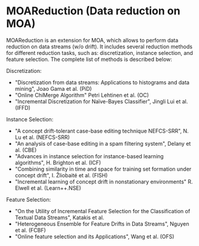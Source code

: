 # MOAReduction (Data reduction on MOA)

MOAReduction is an extension for MOA, which allows to perform data reduction on data streams (w/o drift). It includes several reduction methods for different reduction tasks, such as: discretization, instance selection, and feature selection. The complete list of methods is described below:

Discretization:

* "Discretization from data streams: Applications to histograms and data mining", Joao Gama et al. (PiD)
* "Online ChiMerge Algorithm"	Petri Lehtinen et al. (OC)
* "Incremental Discretization for Naïve-Bayes Classifier", Jingli Lui et al. (IFFD)

Instance Selection:

* "A concept drift-tolerant case-base editing technique	NEFCS-SRR",	N. Lu et al. (NEFCS-SRR)
* "An analysis of case-base editing in a spam filtering system", Delany et al. (CBE)
* "Advances in instance selection for instance-based learning algorithms", H. Brighton et al. (ICF)
* "Combining similarity in time and space for training set formation under concept drift", I. Žliobaité et al. (FISH)
* "Incremental learning of concept drift in nonstationary environments"	R. Elwell et al. (Learn++.NSE)

Feature Selection:

* "On the Utility of Incremental Feature Selection for the Classification of Textual Data Streams", Katakis et al.
* "Heterogeneous Ensemble for Feature Drifts in Data Streams", Nguyen et al. (FCBF)
* "Online feature selection and its Applications", Wang et al. (OFS)

